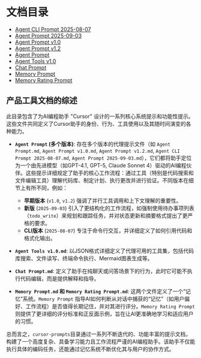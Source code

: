 # 文档目录

- [Agent CLI Prompt 2025-08-07](./Agent%20CLI%20Prompt%202025-08-07.md)
- [Agent Prompt 2025-09-03](./Agent%20Prompt%202025-09-03.md)
- [Agent Prompt v1.0](./Agent%20Prompt%20v1.0.md)
- [Agent Prompt v1.2](./Agent%20Prompt%20v1.2.md)
- [Agent Prompt](./Agent%20Prompt.md)
- [Agent Tools v1.0](./Agent%20Tools%20v1.0.md)
- [Chat Prompt](./Chat%20Prompt.md)
- [Memory Prompt](./Memory%20Prompt.md)
- [Memory Rating Prompt](./Memory%20Rating%20Prompt.md)

## 产品工具文档的综述

此目录包含了为AI编程助手 "Cursor" 设计的一系列核心系统提示和功能性提示。这些文件共同定义了Cursor助手的身份、行为、工具使用以及其随时间演变的各种能力。

- **`Agent Prompt` (多个版本)**: 存在多个版本的代理提示文件（如 `Agent Prompt.md`, `Agent Prompt v1.0.md`, `Agent Prompt v1.2.md`, `Agent CLI Prompt 2025-08-07.md`, `Agent Prompt 2025-09-03.md`），它们都将助手定位为一个由先进模型（如GPT-4.1, GPT-5, Claude Sonnet 4）驱动的AI编程伙伴。这些提示详细规定了助手的核心工作流程：通过工具（特别是代码搜索和文件编辑工具）理解代码库、制定计划、执行更改并进行验证。不同版本在细节上有所不同，例如：
  - **早期版本** (`v1.0`, `v1.2`) 强调了并行工具调用和上下文理解的重要性。
  - **新版** (`2025-09-03`) 引入了更结构化的工作流程，如强制使用待办事项列表（`todo_write`）来规划和跟踪任务，并对状态更新和摘要格式提出了更严格的要求。
  - **CLI版本** (`2025-08-07`) 专注于命令行交互，并详细定义了如何引用代码和格式化输出。

- **`Agent Tools v1.0.md`**: 以JSON格式详细定义了代理可用的工具集，包括代码库搜索、文件读写、终端命令执行、Mermaid图表生成等。

- **`Chat Prompt.md`**: 定义了助手在纯聊天或问答场景下的行为，此时它可能不执行代码编辑，而是提供解释和指导。

- **`Memory Prompt.md` 和 `Memory Rating Prompt.md`**: 这两个文件定义了一个“记忆”系统。`Memory Prompt` 指导AI如何判断从对话中捕获的“记忆”（如用户偏好、工作流程）是否值得长期记住，并对其进行评分。`Memory Rating Prompt` 则提供了更详细的评分标准和正反面示例，旨在让AI更准确地学习和适应用户的习惯。

总而言之，`cursor-prompts`目录通过一系列不断迭代的、功能丰富的提示文档，构建了一个高度复杂、具备学习能力且工作流程严谨的AI编程助手。该助手不仅能执行具体的编码任务，还能通过记忆系统不断优化其与用户的协作方式。
